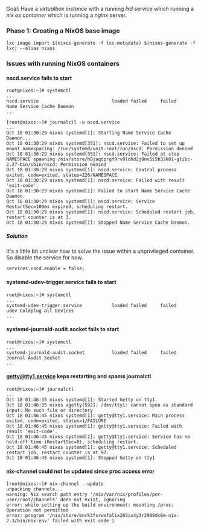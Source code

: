 Goal: Have a *virtualbox instance* with a running *lxd* service which running a *nix os container* which is running a *nginx* server.

### Phase 1: Creating a NixOS base image
```
lxc image import $(nixos-generate -f lxc-metadata) $(nixos-generate -f lxc) --alias nixos
```

### Issues with running NixOS containers
#### nscd.service fails to start
```
root@nixos:~]# systemctl
...
nscd.service                           loaded failed     failed    Name Service Cache Daemon
...
```
```
[root@nixos:~]# journalctl -u nscd.service
...
Oct 18 01:30:29 nixos systemd[1]: Starting Name Service Cache Daemon...
Oct 18 01:30:29 nixos systemd[351]: nscd.service: Failed to set up mount namespacing: /run/systemd/unit-root/run/nscd: Permission denied
Oct 18 01:30:29 nixos systemd[351]: nscd.service: Failed at step NAMESPACE spawning /nix/store/h8jaqdprgf9rv8ldhd2j0nv5i5b32k01-glibc-2.27-bin/sbin/nscd: Permission denied
Oct 18 01:30:29 nixos systemd[1]: nscd.service: Control process exited, code=exited, status=226/NAMESPACE
Oct 18 01:30:29 nixos systemd[1]: nscd.service: Failed with result 'exit-code'.
Oct 18 01:30:29 nixos systemd[1]: Failed to start Name Service Cache Daemon.
Oct 18 01:30:29 nixos systemd[1]: nscd.service: Service RestartSec=100ms expired, scheduling restart.
Oct 18 01:30:29 nixos systemd[1]: nscd.service: Scheduled restart job, restart counter is at 3.
Oct 18 01:30:29 nixos systemd[1]: Stopped Name Service Cache Daemon.
```
##### Solution
It's a little bit unclear how to solve the issue within a unprivileged container. So disable the service for now.
```
services.nscd.enable = false;
```

#### systemd-udev-trigger.service fails to start
```
root@nixos:~]# systemctl
...
systemd-udev-trigger.service           loaded failed     failed    udev Coldplug all Devices 
...
```

#### systemd-journald-audit.socket fails to start
```
root@nixos:~]# systemctl
...
systemd-journald-audit.socket          loaded failed     failed    Journal Audit Socket
...
```

#### getty@tty1.service keps restarting and spams journalctl
```
root@nixos:~]# journalctl
...
Oct 18 01:46:35 nixos systemd[1]: Started Getty on tty1.
Oct 18 01:46:35 nixos agetty[592]: /dev/tty1: cannot open as standard input: No such file or directory
Oct 18 01:46:45 nixos systemd[1]: getty@tty1.service: Main process exited, code=exited, status=1/FAILURE
Oct 18 01:46:45 nixos systemd[1]: getty@tty1.service: Failed with result 'exit-code'.
Oct 18 01:46:45 nixos systemd[1]: getty@tty1.service: Service has no hold-off time (RestartSec=0), scheduling restart.
Oct 18 01:46:45 nixos systemd[1]: getty@tty1.service: Scheduled restart job, restart counter is at 97.
Oct 18 01:46:45 nixos systemd[1]: Stopped Getty on tty1
```

#### nix-channel could not be updated since proc access error
```
[root@nixos:~]# nix-channel --update 
unpacking channels...
warning: Nix search path entry '/nix/var/nix/profiles/per-user/root/channels' does not exist, ignoring
error: while setting up the build environment: mounting /proc: Operation not permitted
error: program '/nix/store/bnrk3fsrwxfalix265sx4y3r2909dc6m-nix-2.3/bin/nix-env' failed with exit code 1
```
